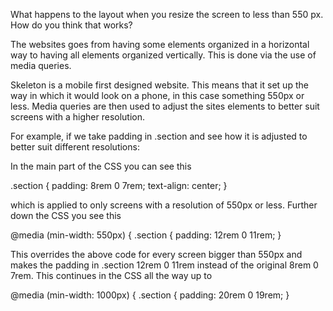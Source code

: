 What happens to the layout when you resize the screen to less than 550 px. How do you think that works?

The websites goes from having some elements organized in a horizontal way to having all elements organized vertically. This is done via the use of media queries.

Skeleton is a mobile first designed website. This means that it set up the way in which it would look on a phone, in this case something 550px or less. Media queries are then used to adjust the sites elements to better suit screens with a higher resolution. 

For example, if we take padding in .section and see how it is adjusted to better suit different resolutions:

In the main part of the CSS you can see this

.section {
  padding: 8rem 0 7rem;
  text-align: center;
}

which is applied to only screens with a resolution of 550px or less. Further down the CSS you see this

@media (min-width: 550px) {
  .section {
    padding: 12rem 0 11rem;
  }

This overrides the above code for every screen bigger than 550px and makes the padding in .section 12rem 0 11rem instead of the original 8rem 0 7rem. This continues in the CSS all the way up to

@media (min-width: 1000px) {
  .section {
    padding: 20rem 0 19rem;
  }
